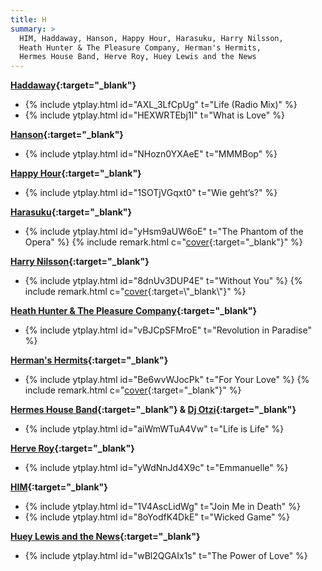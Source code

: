 ```yaml
---
title: H
summary: >
  HIM, Haddaway, Hanson, Happy Hour, Harasuku, Harry Nilsson,
  Heath Hunter & The Pleasure Company, Herman's Hermits,
  Hermes House Band, Herve Roy, Huey Lewis and the News
---
```

**[Haddaway](https://en.wikipedia.org/wiki/Haddaway){:target="_blank"}**
- {% include ytplay.html id="AXL_3LfCpUg" t="Life (Radio Mix)" %}
- {% include ytplay.html id="HEXWRTEbj1I" t="What is Love" %}

**[Hanson](https://en.wikipedia.org/wiki/Hanson_(band)){:target="_blank"}**
- {% include ytplay.html id="NHozn0YXAeE" t="MMMBop" %}

**[Happy Hour](https://de.wikipedia.org/wiki/Hannes_Kröger_(Musikprojekt)){:target="_blank"}**
- {% include ytplay.html id="1SOTjVGqxt0" t="Wie geht’s?" %}

**[Harasuku](https://en.wikipedia.org/wiki/Harajuku_(dance_project)){:target="_blank"}**
- {% include ytplay.html id="yHsm9aUW6oE" t="The Phantom of the Opera" %} {% include remark.html c="[cover](https://en.wikipedia.org/wiki/The_Phantom_of_the_Opera_(song)){:target=\"_blank\"}" %}

**[Harry Nilsson](https://en.wikipedia.org/wiki/Harry_Nilsson){:target="_blank"}**
- {% include ytplay.html id="8dnUv3DUP4E" t="Without You" %} {% include remark.html c="[cover](https://en.wikipedia.org/wiki/Without_You_(Badfinger_song)){:target=\"_blank\"}" %}

**[Heath Hunter & The Pleasure Company](https://www.discogs.com/artist/184860-Heath-Hunter-The-Pleasure-Company){:target="_blank"}**
- {% include ytplay.html id="vBJCpSFMroE" t="Revolution in Paradise" %}

**[Herman's Hermits](https://en.wikipedia.org/wiki/Herman's_Hermits){:target="_blank"}**
- {% include ytplay.html id="Be6wvWJocPk" t="For Your Love" %} {% include remark.html c="[cover](https://en.wikipedia.org/wiki/For_Your_Love){:target=\"_blank\"}" %}

**[Hermes House Band](https://en.wikipedia.org/wiki/Hermes_House_Band){:target="_blank"} & [Dj Otzi](https://en.wikipedia.org/wiki/DJ_Ötzi){:target="_blank"}**
- {% include ytplay.html id="aiWmWTuA4Vw" t="Life is Life" %}

**[Herve Roy](https://en.wikipedia.org/wiki/Herve_Roy){:target="_blank"}**
- {% include ytplay.html id="yWdNnJd4X9c" t="Emmanuelle" %}

**[HIM](https://en.wikipedia.org/wiki/HIM_(Finnish_band)){:target="_blank"}**
- {% include ytplay.html id="1V4AscLidWg" t="Join Me in Death" %}
- {% include ytplay.html id="8oYodfK4DkE" t="Wicked Game" %}

**[Huey Lewis and the News](https://en.wikipedia.org/wiki/Huey_Lewis_and_the_News){:target="_blank"}**
- {% include ytplay.html id="wBl2QGAIx1s" t="The Power of Love" %}
